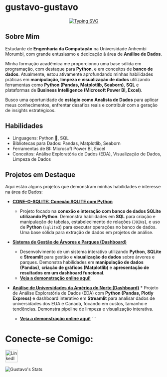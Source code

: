 # gustavo-gustavo
<div align="center">

[![Typing SVG](https://readme-typing-svg.herokuapp.com?font=Fira+Code&size=25&pause=1000&color=4169E1&center=true&vCenter=true&width=435&lines=Hey%2C+I'm+Gustavo;I'm+19+years+old;I'm+a+beginner+Data+Analyst)](https://git.io/typing-svg)
<div align="left"> 
  
## Sobre Mim

Estudante de **Engenharia da Computação** na Universidade Anhembi Morumbi, com grande entusiasmo e dedicação à área de **Análise de Dados**.

Minha formação acadêmica me proporcionou uma base sólida em programação, com destaque para **Python**, e em conceitos de **banco de dados**. Atualmente, estou ativamente aprofundando minhas habilidades práticas em **manipulação, limpeza e visualização de dados** utilizando ferramentas como **Python (Pandas, Matplotlib, Seaborn)**, **SQL** e plataformas de **Business Intelligence (Microsoft Power BI, Excel)**.

Busco uma oportunidade de **estágio como Analista de Dados** para aplicar meus conhecimentos, enfrentar desafios reais e contribuir com a geração de insights estratégicos.


## Habilidades

- Linguagens: Python 🐍, SQL
- Bibliotecas para Dados: Pandas, Matplotlib, Seaborn
- Ferramentas de BI: Microsoft Power BI, Excel
- Conceitos: Análise Exploratória de Dados (EDA), Visualização de Dados, Limpeza de Dados

 ## Projetos em Destaque

Aqui estão alguns projetos que demonstram minhas habilidades e interesse na área de Dados:

-   **[CONE-O-SQLITE: Conexão SQLITE com Python](https://github.com/gustavo-analise/CONE-O-SQLITE)**
    * Projeto focado na **conexão e interação com banco de dados SQLite utilizando Python**. Demonstra habilidades em **SQL** para criação e manipulação de tabelas, estabelecimento de relações (`JOINs`), e uso de **Python** (`sqlite3`) para executar operações no banco de dados. Uma base sólida para extração de dados em projetos de análise.
 
-   **[Sistema de Gestão de Árvores e Parques (Dashboard)]([https://github.com/gustavo-analise/DASHBOARD])**
    * Desenvolvimento de um sistema interativo utilizando **Python**, **SQLite** e **Streamlit** para gestão e **visualização de dados** sobre árvores e parques. Demonstra habilidades em **manipulação de dados (Pandas)**, **criação de gráficos (Matplotlib)** e **apresentação de resultados em um dashboard funcional**.
    * **[Veja a demonstração online aqui!](https://dashboard-nczgbr9nmpnqkjvs7mk2pn.streamlit.app/)**

-   **[Análise de Universidades da América do Norte (Dashboard)](https://github.com/gustavo-analise/Analise_universidades)** * Projeto de Análise Exploratória de Dados (EDA) com **Python (Pandas, Plotly Express)** e dashboard interativo em **Streamlit** para analisar dados de universidades dos EUA e Canadá, focando em custos, tamanho e tendências. Demonstra pipeline de limpeza e visualização interativa.
    * **[Veja a demonstração online aqui!](https://mpexpxu7fweqgknmhrpjge.streamlit.app/)** ```

# Conecte-se Comigo:


<a href="https://www.linkedin.com/in/gustavofreitasandrade/" target="_blank">
  <img src="https://cdn.jsdelivr.net/gh/devicons/devicon/icons/linkedin/linkedin-original.svg" alt="LinkedIn" width="40" height="40">
</a>


<a align="left">
  
![Gustavo's Stats](https://github-readme-stats.vercel.app/api?username=Gustavo&theme=dracula&show_icons=true&hide_border=true&count_private=true)

<a align="left"> 




          

